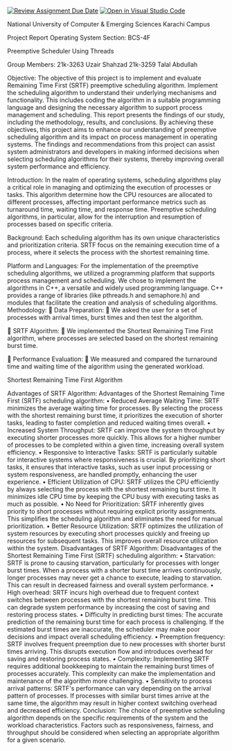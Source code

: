 [![Review Assignment Due Date](https://classroom.github.com/assets/deadline-readme-button-24ddc0f5d75046c5622901739e7c5dd533143b0c8e959d652212380cedb1ea36.svg)](https://classroom.github.com/a/Kfmu5h8q)
[![Open in Visual Studio Code](https://classroom.github.com/assets/open-in-vscode-718a45dd9cf7e7f842a935f5ebbe5719a5e09af4491e668f4dbf3b35d5cca122.svg)](https://classroom.github.com/online_ide?assignment_repo_id=11167741&assignment_repo_type=AssignmentRepo)



National University of Computer & Emerging Sciences
Karachi Campus

Project Report
Operating System
Section: BCS-4F













Preemptive Scheduler Using Threads

Group Members:
21k-3263 Uzair Shahzad
21k-3259  Talal Abdullah


 
Objective:
The objective of this project is to implement and evaluate Remaining Time First (SRTF) preemptive scheduling algorithm. Implement the scheduling algorithm to understand their underlying mechanisms and functionality. This includes coding the algorithm in a suitable programming language and designing the necessary algorithm to support process management and scheduling. This report presents the findings of our study, including the methodology, results, and conclusions.
By achieving these objectives, this project aims to enhance our understanding of preemptive scheduling algorithm and its impact on process management in operating systems. The findings and recommendations from this project can assist system administrators and developers in making informed decisions when selecting scheduling algorithms for their systems, thereby improving overall system performance and efficiency.











Introduction:
In the realm of operating systems, scheduling algorithms play a critical role in managing and optimizing the execution of processes or tasks. This algorithm determine how the CPU resources are allocated to different processes, affecting important performance metrics such as turnaround time, waiting time, and response time. Preemptive scheduling algorithms, in particular, allow for the interruption and resumption of processes based on specific criteria.


Background:
Each scheduling algorithm has its own unique characteristics and prioritization criteria. SRTF focus on the remaining execution time of a process, where it selects the process with the shortest remaining time. 


Platform and Languages:
For the implementation of the preemptive scheduling algorithms, we utilized a programming platform that supports process management and scheduling. We chose to implement the algorithms in C++, a versatile and widely used programming language. C++ provides a range of libraries (like pthreads.h and semaphore.h) and modules that facilitate the creation and analysis of scheduling algorithms. 
Methodology:
	Data Preparation:
	We asked the user for a set of processes with arrival times, burst times and then test the algorithm.

	SRTF Algorithm:
	We implemented the Shortest Remaining Time First algorithm, where processes are selected based on the shortest remaining burst time.

	Performance Evaluation:
	We measured and compared the turnaround time and waiting time of the algorithm using the generated workload.














 
Shortest Remaining Time First Algorithm

 
Advantages of SRTF Algorithm:
Advantages of the Shortest Remaining Time First (SRTF) scheduling algorithm:
•	Reduced Average Waiting Time: SRTF minimizes the average waiting time for processes. By selecting the process with the shortest remaining burst time, it prioritizes the execution of shorter tasks, leading to faster completion and reduced waiting times overall.
•	Increased System Throughput: SRTF can improve the system throughput by executing shorter processes more quickly. This allows for a higher number of processes to be completed within a given time, increasing overall system efficiency.
•	Responsive to Interactive Tasks: SRTF is particularly suitable for interactive systems where responsiveness is crucial. By prioritizing short tasks, it ensures that interactive tasks, such as user input processing or system responsiveness, are handled promptly, enhancing the user experience.
•	Efficient Utilization of CPU: SRTF utilizes the CPU efficiently by always selecting the process with the shortest remaining burst time. It minimizes idle CPU time by keeping the CPU busy with executing tasks as much as possible.
•	No Need for Prioritization: SRTF inherently gives priority to short processes without requiring explicit priority assignments. This simplifies the scheduling algorithm and eliminates the need for manual prioritization.
•	Better Resource Utilization: SRTF optimizes the utilization of system resources by executing short processes quickly and freeing up resources for subsequent tasks. This improves overall resource utilization within the system.
Disadvantages of SRTF Algorithm:
Disadvantages of the Shortest Remaining Time First (SRTF) scheduling algorithm:
•	Starvation: SRTF is prone to causing starvation, particularly for processes with longer burst times. When a process with a shorter burst time arrives continuously, longer processes may never get a chance to execute, leading to starvation. This can result in decreased fairness and overall system performance.
•	High overhead: SRTF incurs high overhead due to frequent context switches between processes with the shortest remaining burst time. This can degrade system performance by increasing the cost of saving and restoring process states.
•	Difficulty in predicting burst times: The accurate prediction of the remaining burst time for each process is challenging. If the estimated burst times are inaccurate, the scheduler may make poor decisions and impact overall scheduling efficiency.
•	Preemption frequency: SRTF involves frequent preemption due to new processes with shorter burst times arriving. This disrupts execution flow and introduces overhead for saving and restoring process states.
•	Complexity: Implementing SRTF requires additional bookkeeping to maintain the remaining burst times of processes accurately. This complexity can make the implementation and maintenance of the algorithm more challenging.
•	Sensitivity to process arrival patterns: SRTF's performance can vary depending on the arrival pattern of processes. If processes with similar burst times arrive at the same time, the algorithm may result in higher context switching overhead and decreased efficiency.
Conclusion:
The choice of preemptive scheduling algorithm depends on the specific requirements of the system and the workload characteristics. Factors such as responsiveness, fairness, and throughput should be considered when selecting an appropriate algorithm for a given scenario.

